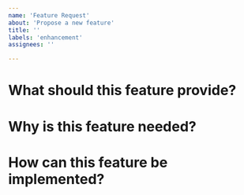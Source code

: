 ```yaml
---
name: 'Feature Request'
about: 'Propose a new feature'
title: ''
labels: 'enhancement'
assignees: ''

---
```


# What should this feature provide?

<!-- REPLACE ME -->

# Why is this feature needed?

<!-- REPLACE ME -->

# How can this feature be implemented?

<!-- REPLACE ME -->
